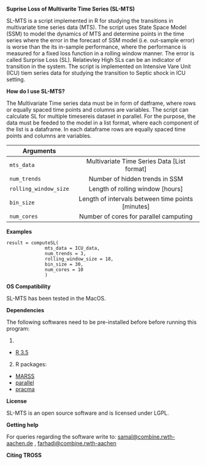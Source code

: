 **Suprise Loss of Multivarite Time Series (SL-MTS)**

SL-MTS is a script implemented in R for studying the transitions in multivariate time series data (MTS). The script uses 
State Space Model (SSM) to model the dynamics of MTS and determine points in the time series where the error in the
forecast of SSM model (i.e. out-sample error) is worse than the its in-sample performance, where the performance is measured
for a fixed loss function in a rolling window manner. The error is called Surprise Loss (SL). Relatievley High SLs can be an indicator of transition in the system. 
The script is implemented on Intensive Vare Unit (ICU) tiem series data for studying the transition to Septic shock in ICU setting.


**How do I use SL-MTS?**

The Multivariate Time series data must be in form of datframe, where rows or equally spaced time points and columns are variables. 
The script can calculate SL for multiple timesereis dataset in parallel. For the purpose, the data must be feeded to the model in a list format, where each component of the list is a dataframe. In each dataframe rows are equally spaced time points and columns are variables.

| Arguments        |           |
| ------------- |:-------------:| 
| `mts_data`    | Multivariate Time Series Data [List format]| 
| `num_trends`    | Number of hidden trends in SSM   |  
| `rolling_window_size`        | Length of rolling window [hours]|
|`bin_size`        |  Length of intervals between time points [minutes]|
|`num_cores`        |  Number of cores for parallel camputing|


**Examples**
```source("SLMTS.R")
result = computeSL(
              mts_data = ICU_data, 
              num_trends = 3,
              rolling_window_size = 18,
              bin_size = 30,
              num_cores = 10
              )
```

**OS Compatibility**

SL-MTS has been tested in the MacOS.

**Dependencies**

The following softwares need to be pre-installed before before running this program:

1. 
  * [R 3.5 ](https://cran.r-project.org/bin/windows/base/)
2. R packages:
  * [MARSS](https://cran.r-project.org/web/packages/MARSS/)
  * [parallel](https://www.rdocumentation.org/packages/parallel/versions/3.5.1)
  * [pracma](https://cran.r-project.org/web/packages/pracma/)

**License**

SL-MTS is an open source software and is licensed under LGPL.

**Getting help**

For queries regarding the software write to: samal@combine.rwth-aachen.de , farhadi@combine.rwth-aachen

**Citing TROSS**
